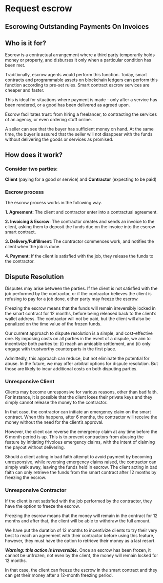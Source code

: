 # Request escrow

## Escrowing Outstanding Payments On Invoices

## Who is it for?

Escrow is a contractual arrangement where a third party temporarily holds money or property, and disburses it only when a particular condition has been met.

Traditionally, escrow agents would perform this function. Today, smart contracts and programmable assets on blockchain ledgers can perform this function according to pre-set rules. Smart contract escrow services are cheaper and faster.

This is ideal for situations where payment is made - only after a service has been rendered, or a good has been delivered as agreed upon.

Escrow facilitates trust: from hiring a freelancer, to contracting the services of an agency, or even ordering stuff online.

A seller can see that the buyer has sufficient money on hand. At the same time, the buyer is assured that the seller will not disappear with the funds without delivering the goods or services as promised.

## How does it work?

### Consider two parties:

**Client** (paying for a good or service) and **Contractor** (expecting to be paid)

### Escrow process

The escrow process works in the following way.

**1. Agreement**: The client and contractor enter into a contractual agreement.

**2. Invoicing & Escrow**:
The contractor creates and sends an invoice to the client, asking them to deposit the funds due on the invoice into the escrow smart contract.

**3. Delivery/Fulfillment**: The contractor commences work, and notifies the client when the job is done.

**4. Payment**: If the client is satisfied with the job, they release the funds to the contractor.

## Dispute Resolution

Disputes may arise between the parties. If the client is not satisfied with the job performed by the contractor, or if the contractor believes the client is refusing to pay for a job done, either party may freeze the escrow.

Freezing the escrow means that the funds will remain irreversibly locked in the smart contract for 12 months, before being released back to the client’s wallet address. The contractor will not be paid, but the client will also be penalized on the time value of the frozen funds.

Our current approach to dispute resolution is a simple, and cost-effective one. By imposing costs on all parties in the event of a dispute, we aim to incentivize both parties to: (i) reach an amicable settlement, and (ii) only engage with trustworthy counterparts in the first place.

Admittedly, this approach can reduce, but not eliminate the potential for abuse. In the future, we may offer arbitral options for dispute resolution. But those are likely to incur additional costs on both disputing parties.

### Unresponsive Client

Clients may become unresponsive for various reasons, other than bad faith. For instance, it is possible that the client loses their private keys and they simply cannot release the money to the contractor.

In that case, the contractor can initiate an emergency claim on the smart contract. When this happens, after 6 months, the contractor will receive the money without the need for the client’s approval.

However, the client can reverse the emergency claim at any time before the 6 month period is up. This is to prevent contractors from abusing the feature by initiating frivolous emergency claims, with the intent of claiming the payout without delivering.

Should a client acting in bad faith attempt to avoid payment by becoming unresponsive, while reversing emergency claims raised, the contractor can simply walk away, leaving the funds held in escrow. The client acting in bad faith can only retrieve the funds from the smart contract after 12 months by freezing the escrow.

### Unresponsive Contractor

If the client is not satisfied with the job performed by the contractor, they have the option to freeze the escrow.

Freezing the escrow means that the money will remain in the contract for 12 months and after that, the client will be able to withdraw the full amount.

We have put the duration of 12 months to incentivize clients to try their very best to reach an agreement with their contractor before using this feature, however, they must have the option to retrieve their money as a last resort.

**_Warning: this action is irreversible._** Once an escrow has been frozen, it cannot be unfrozen, not even by the client, the money will remain locked for 12 months.

In that case, the client can freeze the escrow in the smart contract and they can get their money after a 12-month freezing period.
